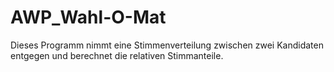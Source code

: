 # AWP_Wahl-O-Mat

Dieses Programm nimmt eine Stimmenverteilung zwischen zwei Kandidaten entgegen und berechnet die relativen Stimmanteile.
